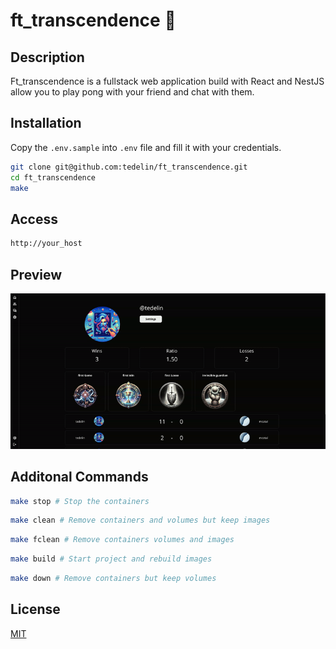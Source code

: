 # ft_transcendence 🏓 

## Description

Ft_transcendence is a fullstack web application build with React and NestJS allow you to play pong with your friend and chat with them.

## Installation

Copy the `.env.sample` into `.env` file and fill it with your credentials.

```bash
git clone git@github.com:tedelin/ft_transcendence.git
cd ft_transcendence
make
```

## Access

```bash
http://your_host
```

## Preview

![Preview](screenshots/transcendence.gif)

## Additonal Commands

```bash
make stop # Stop the containers
```

```bash
make clean # Remove containers and volumes but keep images
```

```bash
make fclean # Remove containers volumes and images
```

```bash
make build # Start project and rebuild images
```

```bash
make down # Remove containers but keep volumes
```

## License

[MIT](https://choosealicense.com/licenses/mit/)
